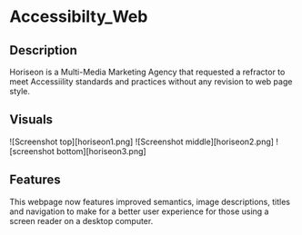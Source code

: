 # Accessibilty_Web

## Description
Horiseon is a Multi-Media Marketing Agency that requested a refractor to meet 
Accessiility standards and practices without any revision to web page style.

## Visuals

![Screenshot top][horiseon1.png]
![Screenshot middle][horiseon2.png]
![screenshot bottom][horiseon3.png]

## Features
This webpage now features improved semantics, image descriptions, titles and navigation to make for a better user experience for those using a screen reader on a desktop computer.